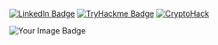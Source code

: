 [![LinkedIn Badge](https://img.shields.io/badge/LinkedIn-Profil-informational?style=flat&logo=linkedin&logoColor=white&color=0D76A8)](https://www.linkedin.com/in/mathisniveau/)
[![TryHackme Badge](https://img.shields.io/badge/TryHackMe-Profil-red)](https://tryhackme.com/r/p/Th1sma)
[![CryptoHack](https://img.shields.io/badge/CryptoHack-Profil-red)](https://cryptohack.org/user/Th1sma_/)

<img src="https://tryhackme-badges.s3.amazonaws.com/Th1sma.png" alt="Your Image Badge" />
